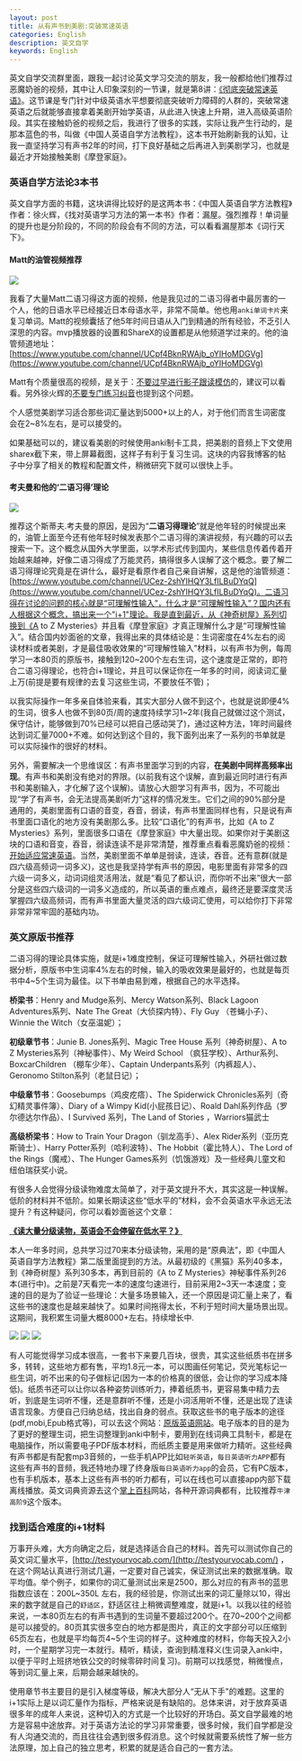 ```yaml
---
layout: post
title: 从有声书到美剧:突破常速英语
categories: English
description: 英文自学
keywords: English
---
```


英文自学交流群里面，跟我一起讨论英文学习交流的朋友，我一般都给他们推荐过恶魔奶爸的视频，其中让人印象深刻的一节课，就是第8讲：[《彻底突破常速英语》](https://www.bilibili.com/video/BV1jT4y157YT?p=8)。这节课是专门针对中级英语水平想要彻底突破听力障碍的人群的，突破常速英语之后就能够直接拿着美剧开始学英语，从此进入快速上升期，进入高级英语阶段。其实在接触奶爸的视频之后，我进行了很多的实践，实际让我产生行动的，是那本蓝色的书，叫做《中国人英语自学方法教程》，这本书开始刷新我的认知，让我一直坚持学习有声书2年的时间，打下良好基础之后再进入到美剧学习，也就是最近才开始接触美剧《摩登家庭》。

### 英语自学方法论3本书

英文自学方面的书籍，这块讲得比较好的是这两本书：《中国人英语自学方法教程》作者：徐火辉，《找对英语学习方法的第一本书》作者：漏屋。强烈推荐！单词量的提升也是分阶段的，不同的阶段会有不同的方法，可以看看漏屋那本《词行天下》。



#### Matt的油管视频推荐



<img src="https://cs-cn.top//images/posts/matt_japan.png"/>

我看了大量Matt二语习得这方面的视频，他是我见过的二语习得者中最厉害的一个人，他的日语水平已经接近日本母语水平，非常不简单。他也用`anki单词卡片`来复习单词。Matt的视频囊括了他5年时间日语从入门到精通的所有经验，不乏引人深思的内容。mvp播放器的设置和ShareX的设置都是从他频道学过来的。他的油管频道地址：[https://www.youtube.com/channel/UCpf4BknRWAjb_oYIHoMDGVg](https://www.youtube.com/channel/UCpf4BknRWAjb_oYIHoMDGVg)

Matt有个质量很高的视频，是关于：[不要过早进行影子跟读模仿](https://youtu.be/GOCMGBioo7s)的，建议可以看看。另外徐火辉的[不要专门练习纠音](https://mp.weixin.qq.com/s/HumFNRPwTOJI3BRxvXj8lg)也提到这个问题。

个人感觉美剧学习适合那些词汇量达到5000+以上的人，对于他们而言生词密度会在2~8%左右，是可以接受的。

如果基础可以的，建议看美剧的时候使用anki制卡工具，把美剧的音频上下文使用sharex截下来，带上屏幕截图，这样子有利于复习生词。这块的内容我博客的帖子中分享了相关的教程和配置文件，稍微研究下就可以很快上手。



#### 考夫曼和他的‘二语习得’理论



<img src="https://cs-cn.top//images/posts/steve.kaofuman.png"/>



推荐这个斯蒂夫.考夫曼的原因，是因为“**二语习得理论**”就是他年轻的时候提出来的，油管上面至今还有他年轻时候发表那个二语习得的演讲视频，有兴趣的可以去搜索一下。这个概念从国外大学里面，以学术形式传到国内，某些信息传着传着开始越来越神，好像二语习得成了万能灵药，搞得很多人误解了这个概念。要了解二语习得理论究竟是在讲什么，最好是看原作者自己亲自讲解，这是他的油管频道：[https://www.youtube.com/channel/UCez-2shYlHQY3LfILBuDYqQ](https://www.youtube.com/channel/UCez-2shYlHQY3LfILBuDYqQ)。二语习得在讨论的问题的核心就是“可理解性输入”，什么才是“可理解性输入”？国内还有人根据这个概念，搞出来一个"i+1"理论。我是直到最近，从《神奇树屋》系列切换到《A to Z Mysteries》并且看《摩登家庭》才真正理解什么才是“可理解性输入”。结合国内妙面爸的文章，我得出来的具体结论是：生词密度在4%左右的阅读材料或者美剧，才是最佳吸收效果的“可理解性输入”材料，以有声书为例，每周学习一本80页的原版书，接触到120~200个左右生词，这个速度是正常的，即符合二语习得理论，也符合i+1理论，并且可以保证你在一年多的时间，阅读词汇量上万(前提是要有规律的去复习这些生词，不要放任不管)；

以我实际操作一年多亲自体验来看，其实大部分人做不到这个，也就是说即便4%的生词，很多人也做不到80页/周的速度持续学习1~2年(我自己就做过这个测试，保守估计，能够做到70%已经可以把自己感动哭了)，通过这种方法，1年时间最终达到词汇量7000+不难。如何达到这个目的，我下面列出来了一系列的书单就是可以实际操作的很好的材料。

另外，需要解决一个思维误区：有声书里面学习到的内容，**在美剧中同样高频率出现**。有声书和美剧没有绝对的界限。(以前我有这个误解，直到最近同时进行有声书和美剧输入，才化解了这个误解)。请放心大胆学习有声书，因为，不可能出现“学了有声书，会无法提高美剧听力”这样的情况发生。它们之间的90%部分是通用的，美剧里面有口语的音变，吞音，弱读，有声书里面同样也有，只是说有声书里面口语化的地方没有美剧那么多。比较“口语化”的有声书，比如《A to Z Mysteries》系列，里面很多口语在《摩登家庭》中大量出现。如果你对于美剧这块的口语和音变，吞音，弱读连读不是非常清楚，推荐重点看看恶魔奶爸的视频：[开始适应常速英语](https://www.bilibili.com/video/BV1jT4y157YT?p=7)。当然，美剧里面不单单是弱读，连读，吞音。还有意群(就是四六级高频词一词多义)，这也是我坚持学有声书的原因，电影里面有非常多的四六级一词多义，动词词组灵活用法，就是“看见了都认识，而你听不出来”很大一部分是这些四六级词的一词多义造成的，所以英语的重点难点，最终还是要深度灵活掌握四六级高频词，而有声书里面大量灵活的四六级词汇使用，可以给你打下非常非常非常牢固的基础内功。



### 英文原版书推荐

二语习得的理论具体实施，就是i+1难度控制，保证可理解性输入，外研社做过数据分析，原版书中生词率4%左右的时候，输入的吸收效果是最好的，也就是每页书中4~5个生词为最佳。以下书单由易到难，根据自己的水平选择。

**桥梁书**：Henry and Mudge系列、Mercy Watson系列、Black Lagoon Adventures系列、Nate The Great（大侦探内特）、Fly Guy （苍蝇小子）、Winnie the Witch（女巫温妮）；

**初级章节书**：Junie B. Jones系列、Magic Tree House 系列（神奇树屋）、A to Z Mysteries系列（神秘事件）、My Weird School （疯狂学校）、Arthur系列、BoxcarChildren （棚车少年）、Captain Underpants系列（内裤超人）、Geronomo Stilton系列（老鼠日记）；

**中级章节书**：Goosebumps（鸡皮疙瘩）、The Spiderwick Chronicles系列（奇幻精灵事件簿）、Diary of a Wimpy Kid(小屁孩日记）、Roald Dahl系列作品（罗尔德达尔作品）、I Survived 系列，The Land of Stories  ，Warriors猫武士

**高级桥梁书**：How to Train Your Dragon（驯龙高手）、Alex Rider系列（亚历克斯骑士）、Harry Potter系列（哈利波特）、The Hobbit（霍比特人）、The Lord of the Rings（魔戒）、The Hunger Games系列（饥饿游戏）及一些经典儿童文和纽伯瑞获奖小说。



有很多人会觉得分级读物难度太简单了，对于英文提升不大，其实这是一种误解。低阶的材料并不低阶。如果长期读这些“低水平的”材料，会不会英语水平永远无法提升？有这种疑问，你可以看妙面爸这个文章：

[**《读大量分级读物，英语会不会停留在低水平？》**](https://mp.weixin.qq.com/s/FMdjiljy0OTTLQXCgHnzJA)

本人一年多时间，总共学习过70来本分级读物，采用的是“原典法”，即《中国人英语自学方法教程》第二版里面提到的方法。从最初级的《黑猫》系列40多本，到《神奇树屋》系列30多本，再到目前的《A to Z Mysteries》神秘事件系列26本(进行中)。之前是7天看完一本的速度匀速进行，目前采用2~3天一本速度；变速的目的是为了验证一些理论：大量多场景输入，还一个原因是词汇量上来了，看这些书的速度也是越来越快了。如果时间拖得太长，不利于短时间大量场景出现。这期间，我积累生词量大概8000+左右。持续增长中.

<img src="https://cs-cn.top//images/posts/20210713044529.png"/>

<img src="https://cs-cn.top//images/posts/20210713044608.png"/>

<img src="https://cs-cn.top//images/posts/20210713044649.png"/>

有人可能觉得学习成本很高，一套书下来要几百块，很贵，其实这些纸质书在拼多多，转转，这些地方都有售，平均1.8元一本，可以图画任何笔记，荧光笔标记一些生词，听不出来的句子做标记(因为一本的价格真的很低，会让你的学习成本降低)。纸质书还可以让你以各种姿势训练听力，捧着纸质书，更容易集中精力去听，到底是生词听不懂，还是意群听不懂，还是小词活用听不懂，还是出现了连读语言现象。方便自己归纳总结，找出自身的弱点。获取这些书的电子版本的途径(pdf,mobi,Epub格式等)，可以去这个网站：[原版英语网站](https://en5556.com/)。电子版本的目的是为了更好的整理生词，把生词整理到anki中制卡，要用到在线词典工具制卡，都是在电脑操作，所以需要电子PDF版本材料，而纸质主要是用来做听力精听。这些经典有声书都是有配套mp3音频的，一些手机APP比如`轻听英语`，`每日英语听力APP`都有这些有声书的音频，我还特地办理了终身版`每日英语听力app`的会员，它有PC版本，也有手机版本，基本上这些有声书的听力都有，可以在线也可以直接app内部下载离线播放。英文词典资源去这个[掌上百科](https://www.pdawiki.com/forum/)网站，各种开源词典都有，比较推荐`牛津高阶9`这个版本。

### 找到适合难度的i+1材料

万事开头难，大方向确定之后，就是选择适合自己的材料。首先可以测试你自己的英文词汇量水平，[http://testyourvocab.com/](http://testyourvocab.com/) ，在这个网站认真进行测试几遍，一定要对自己诚实，保证测试出来的数据准确。取平均值。举个例子，如果你的词汇量测试出来是2500，那么对应的有声书的蓝思指数应该在：200L~350L 左右，我的经验是，你测试出来的词汇量除以10，得出来的数字就是自己的`舒适区`，舒适区往上稍微调整难度，就是i+1。以我以往的经验来说，一本80页左右的有声书遇到的生词量不要超过200个。在70~200个之间都是可以接受的。80页其实很多空白的地方都是图片，真正的文字部分可以压缩到65页左右，也就是平均每页4~5个生词的样子。这种难度的材料，你每天投入2小时，一个星期学习完一本就行。精听，精读，查询到精准释义(生词录入anki中，以便于平时上班挤地铁公交的时候零碎时间复习)。前期可以找感觉，稍微慢点，等到词汇量上来，后期会越来越快的。

使用章节书主要目的是引入梯度等级，解决大部分人“无从下手"的难题。这里的i+1实际上是以词汇量作为指标，严格来说是有缺陷的。总体来讲，对于放弃英语很多年的成年人来说，这种切入的方式是一个比较好的开场白。英文自学最难的地方是容易中途放弃。对于英语方法论的学习非常重要，很多时候，我们自学都是没有人沟通交流的，而且往往会遇到很多假消息。这个时候就需要系统性了解一些方法原理，加上自己的独立思考，积累的就是适合自己的一套方法。





